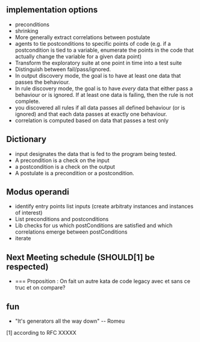 ## implementation options

* preconditions
* shrinking
* More generally extract correlations between postulate
* agents to tie postconditions to specific points of code (e.g. if a postcondition is tied to a variable, enumerate the points in the code that actually change the variable for a given data point)
* Transform the exploratory suite at one point in time into a test suite
* Distinguish between fail/pass/ignored. 
* In output discovery mode, the goal is to have at least one data that passes the behaviour.
* In rule discovery mode, the goal is to have *every* data that either pass a behaviour or is ignored. If at least one data is failing, then the rule is not complete.
* you discovered all rules if all data passes all defined behaviour (or is ignored) and that each data passes at exactly one behaviour.
* correlation is computed based on data that passes a test only

## Dictionary

* input designates the data that is fed to the program being tested.
* A precondition is a check on the input
* a postcondition is a check on the output
* A postulate is a precondition or a postcondition.

## Modus operandi

 * identify entry points list inputs (create arbitraty instances and instances of interest)
 * List preconditions and postconditions
 * Lib checks for us which postConditions are satisfied and which correlations emerge between postConditions
 * iterate
 
 ## Next Meeting schedule (SHOULD[1] be respected)
 
 * === Proposition : On fait un autre kata de code legacy avec et sans ce truc et on compare?

## fun

* "It's generators all the way down" -- Romeu

[1] according to RFC XXXXX
